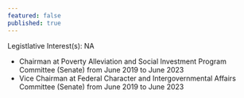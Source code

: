 ```yaml
---
featured: false
published: true
---
```

Legistlative Interest(s): NA

* Chairman at Poverty Alleviation and Social Investment Program Committee (Senate) from June 2019 to June 2023
* Vice Chairman at Federal Character and Intergovernmental Affairs Committee (Senate) from June 2019 to June 2023